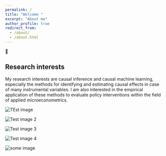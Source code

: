```yaml
---
permalink: /
title: "Welcome "
excerpt: "About me"
author_profile: true
redirect_from: 
  - /about/
  - /about.html
---
```


👋 

Research interests
------
My research interests are causal inference and causal machine learning, especially the methods for identifying and estimating causal effects in case of many instrumental variables. I am also interested in the empirical application of these methods to evaluate policy interventions within the field of applied microeconometrics.


![TEst image](/images/foo-bar-identity.jpg)

![Test image 2](site-logo.png)

![Test image 3](/images/mstile-150x150.png)

![Test image 4](images/mstile-150x150.png)

<img src="/images/foo-bar-identity.jpg"
     alt="some image"
     style="float: left; margin-right: 10px;" />